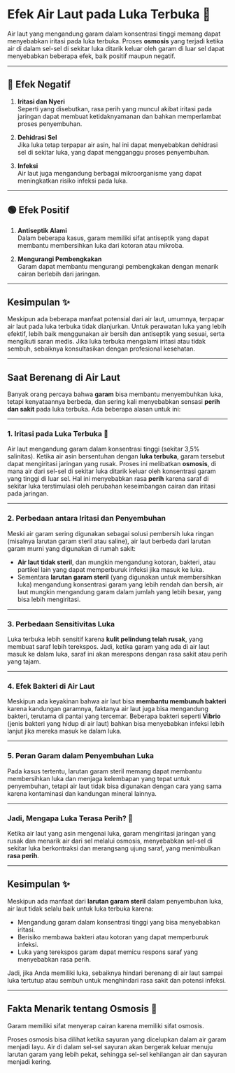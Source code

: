 # Efek Air Laut pada Luka Terbuka 🌊

Air laut yang mengandung garam dalam konsentrasi tinggi memang dapat menyebabkan iritasi pada luka terbuka. Proses **osmosis** yang terjadi ketika air di dalam sel-sel di sekitar luka ditarik keluar oleh garam di luar sel dapat menyebabkan beberapa efek, baik positif maupun negatif.

---

## 🔴 Efek Negatif

1. **Iritasi dan Nyeri**  
   Seperti yang disebutkan, rasa perih yang muncul akibat iritasi pada jaringan dapat membuat ketidaknyamanan dan bahkan memperlambat proses penyembuhan.  

2. **Dehidrasi Sel**  
   Jika luka tetap terpapar air asin, hal ini dapat menyebabkan dehidrasi sel di sekitar luka, yang dapat mengganggu proses penyembuhan.  

3. **Infeksi**  
   Air laut juga mengandung berbagai mikroorganisme yang dapat meningkatkan risiko infeksi pada luka.  

---

## 🟢 Efek Positif

1. **Antiseptik Alami**  
   Dalam beberapa kasus, garam memiliki sifat antiseptik yang dapat membantu membersihkan luka dari kotoran atau mikroba.  

2. **Mengurangi Pembengkakan**  
   Garam dapat membantu mengurangi pembengkakan dengan menarik cairan berlebih dari jaringan.  

---

## Kesimpulan ✨

Meskipun ada beberapa manfaat potensial dari air laut, umumnya, terpapar air laut pada luka terbuka tidak dianjurkan. Untuk perawatan luka yang lebih efektif, lebih baik menggunakan air bersih dan antiseptik yang sesuai, serta mengikuti saran medis. Jika luka terbuka mengalami iritasi atau tidak sembuh, sebaiknya konsultasikan dengan profesional kesehatan.

---

## Saat Berenang di Air Laut

Banyak orang percaya bahwa **garam** bisa membantu menyembuhkan luka, tetapi kenyataannya berbeda, dan sering kali menyebabkan sensasi **perih dan sakit** pada luka terbuka. Ada beberapa alasan untuk ini:

---

### 1. **Iritasi pada Luka Terbuka** 🤕

Air laut mengandung garam dalam konsentrasi tinggi (sekitar 3,5% salinitas). Ketika air asin bersentuhan dengan **luka terbuka**, garam tersebut dapat mengiritasi jaringan yang rusak. Proses ini melibatkan **osmosis**, di mana air dari sel-sel di sekitar luka ditarik keluar oleh konsentrasi garam yang tinggi di luar sel. Hal ini menyebabkan rasa **perih** karena saraf di sekitar luka terstimulasi oleh perubahan keseimbangan cairan dan iritasi pada jaringan.

---

### 2. **Perbedaan antara Iritasi dan Penyembuhan**

Meski air garam sering digunakan sebagai solusi pembersih luka ringan (misalnya larutan garam steril atau saline), air laut berbeda dari larutan garam murni yang digunakan di rumah sakit:

- **Air laut tidak steril**, dan mungkin mengandung kotoran, bakteri, atau partikel lain yang dapat memperburuk infeksi jika masuk ke luka.  
- Sementara **larutan garam steril** (yang digunakan untuk membersihkan luka) mengandung konsentrasi garam yang lebih rendah dan bersih, air laut mungkin mengandung garam dalam jumlah yang lebih besar, yang bisa lebih mengiritasi.  

---

### 3. **Perbedaan Sensitivitas Luka**

Luka terbuka lebih sensitif karena **kulit pelindung telah rusak**, yang membuat saraf lebih terekspos. Jadi, ketika garam yang ada di air laut masuk ke dalam luka, saraf ini akan merespons dengan rasa sakit atau perih yang tajam.

---

### 4. **Efek Bakteri di Air Laut**

Meskipun ada keyakinan bahwa air laut bisa **membantu membunuh bakteri** karena kandungan garamnya, faktanya air laut juga bisa mengandung bakteri, terutama di pantai yang tercemar. Beberapa bakteri seperti **Vibrio** (jenis bakteri yang hidup di air laut) bahkan bisa menyebabkan infeksi lebih lanjut jika mereka masuk ke dalam luka.

---

### 5. **Peran Garam dalam Penyembuhan Luka**

Pada kasus tertentu, larutan garam steril memang dapat membantu membersihkan luka dan menjaga kelembapan yang tepat untuk penyembuhan, tetapi air laut tidak bisa digunakan dengan cara yang sama karena kontaminasi dan kandungan mineral lainnya.

---

### Jadi, Mengapa Luka Terasa Perih? 🔎

Ketika air laut yang asin mengenai luka, garam mengiritasi jaringan yang rusak dan menarik air dari sel melalui osmosis, menyebabkan sel-sel di sekitar luka berkontraksi dan merangsang ujung saraf, yang menimbulkan **rasa perih**.

---

## Kesimpulan ✨

Meskipun ada manfaat dari **larutan garam steril** dalam penyembuhan luka, air laut tidak selalu baik untuk luka terbuka karena:

- Mengandung garam dalam konsentrasi tinggi yang bisa menyebabkan iritasi.  
- Berisiko membawa bakteri atau kotoran yang dapat memperburuk infeksi.  
- Luka yang terekspos garam dapat memicu respons saraf yang menyebabkan rasa perih.  

Jadi, jika Anda memiliki luka, sebaiknya hindari berenang di air laut sampai luka tertutup atau sembuh untuk menghindari rasa sakit dan potensi infeksi.

---

## Fakta Menarik tentang Osmosis 🧪

Garam memiliki sifat menyerap cairan karena memiliki sifat osmosis.  

Proses osmosis bisa dilihat ketika sayuran yang dicelupkan dalam air garam menjadi layu. Air di dalam sel-sel sayuran akan bergerak keluar menuju larutan garam yang lebih pekat, sehingga sel-sel kehilangan air dan sayuran menjadi kering.  
